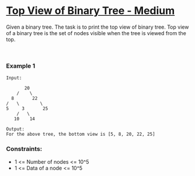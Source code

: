 # [Top View of Binary Tree - Medium](https://practice.geeksforgeeks.org/problems/top-view-of-binary-tree/1)

Given a binary tree. The task is to print the top view of binary tree. 
Top view of a binary tree is the set of nodes visible when the tree is viewed from the top.

<br>


### Example 1

```
Input:

       20
    /    \
  8       22
/   \        \
5     3       25
    /   \      
   10    14

Output: 
For the above tree, the bottom view is [5, 8, 20, 22, 25]
```


### Constraints:

- 1 <= Number of nodes <= 10^5
- 1 <= Data of a node <= 10^5